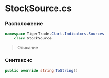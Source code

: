 
# StockSource.cs
### Расположение
```csharp
namespace TigerTrade.Chart.Indicators.Sources  
    class StockSource
```

> Описание

### Синтаксис
```csharp
public override string ToString()
```
